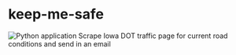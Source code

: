 # keep-me-safe
![Python application](https://github.com/Pachwenko/keep-me-safe/workflows/Python%20application/badge.svg?branch=master)
Scrape Iowa DOT traffic page for current road conditions and send in an email
